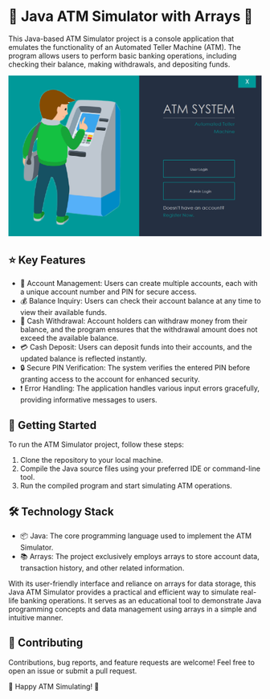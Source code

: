 # 🏧 Java ATM Simulator with Arrays 🏧

This Java-based ATM Simulator project is a console application that emulates the functionality of an Automated Teller Machine (ATM). The program allows users to perform basic banking operations, including checking their balance, making withdrawals, and depositing funds.

![Image](preview.png)

## ⭐️ Key Features

- 👤 Account Management: Users can create multiple accounts, each with a unique account number and PIN for secure access.
- 💰 Balance Inquiry: Users can check their account balance at any time to view their available funds.
- 💸 Cash Withdrawal: Account holders can withdraw money from their balance, and the program ensures that the withdrawal amount does not exceed the available balance.
- 💳 Cash Deposit: Users can deposit funds into their accounts, and the updated balance is reflected instantly.
- 🔒 Secure PIN Verification: The system verifies the entered PIN before granting access to the account for enhanced security.
- ❗️ Error Handling: The application handles various input errors gracefully, providing informative messages to users.

## 🚀 Getting Started

To run the ATM Simulator project, follow these steps:

1. Clone the repository to your local machine.
2. Compile the Java source files using your preferred IDE or command-line tool.
3. Run the compiled program and start simulating ATM operations.

## 🛠 Technology Stack

- 📦 Java: The core programming language used to implement the ATM Simulator.
- 📚 Arrays: The project exclusively employs arrays to store account data, transaction history, and other related information.

With its user-friendly interface and reliance on arrays for data storage, this Java ATM Simulator provides a practical and efficient way to simulate real-life banking operations. It serves as an educational tool to demonstrate Java programming concepts and data management using arrays in a simple and intuitive manner.

## 🤝 Contributing

Contributions, bug reports, and feature requests are welcome! Feel free to open an issue or submit a pull request.

🎉 Happy ATM Simulating! 🎉
